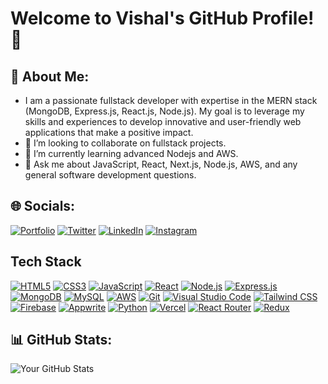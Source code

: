 # Welcome to Vishal's GitHub Profile! 👋

## 💫 About Me:
-    I am a passionate fullstack developer with expertise in the MERN stack (MongoDB, Express.js, React.js, Node.js). My goal is to leverage my skills and experiences to develop innovative and user-friendly web applications that make a positive impact.
- 👯 I’m looking to collaborate on fullstack projects.
- 🌱 I’m currently learning advanced Nodejs and AWS.
- 💬 Ask me about JavaScript, React, Next.js, Node.js, AWS, and any general software development questions.

## 🌐 Socials:

   [![Portfolio](https://img.shields.io/badge/-Portfolio-black?style=for-the-badge&logoColor=white&logo=portfolio&logoWidth=20&logoHeight=20&labelPadding=2px)](https://vishalrai.netlify.app/)
   [![Twitter](https://img.shields.io/badge/-Twitter-blue?style=for-the-badge&logo=twitter&logoColor=white&logoWidth=20&logoHeight=20&labelPadding=2px)](https://twitter.com/Vishal____rai)
   [![LinkedIn](https://img.shields.io/badge/-LinkedIn-blue?style=for-the-badge&logo=linkedin&logoColor=white&logoWidth=20&logoHeight=20&labelPadding=2px)](https://www.linkedin.com/in/vishalrai07/)
   [![Instagram](https://img.shields.io/badge/-Instagram-d62976?style=for-the-badge&logo=instagram&logoColor=white&logoWidth=20&logoHeight=20&labelPadding=2px)](https://www.instagram.com/vishal____rai)

## Tech Stack

 [![HTML5](https://img.shields.io/badge/-HTML5-E34F26?style=for-the-badge&logoColor=white&logo=html5&logoWidth=20&logoHeight=20&labelPadding=2px)]()
 [![CSS3](https://img.shields.io/badge/-CSS3-1572B6?style=for-the-badge&logo=css3&logoWidth=20&logoHeight=20&labelPadding=2px)]()
 [![JavaScript](https://img.shields.io/badge/-JavaScript-F7DF1E?style=for-the-badge&logoColor=white&logo=javascript&logoWidth=20&logoHeight=20&labelPadding=2px)]()
 [![React](https://img.shields.io/badge/-React-61DAFB?style=for-the-badge&logoColor=white&logo=react&logoWidth=20&logoHeight=20&labelPadding=2px)]()
 [![Node.js](https://img.shields.io/badge/-Node.js-339933?style=for-the-badge&logoColor=white&logo=node.js&logoWidth=20&logoHeight=20&labelPadding=2px)]()
 [![Express.js](https://img.shields.io/badge/-Express.js-000000?style=for-the-badge&logo=express&logoWidth=20&logoHeight=20&labelPadding=2px)]()
 [![MongoDB](https://img.shields.io/badge/-MongoDB-47A248?style=for-the-badge&logoColor=white&logo=mongodb&logoWidth=20&logoHeight=20&labelPadding=2px)]()
 [![MySQL](https://img.shields.io/badge/-MySQL-4479A1?style=for-the-badge&logoColor=white&logo=mysql&logoWidth=20&logoHeight=20&labelPadding=2px)]()
 [![AWS](https://img.shields.io/badge/-AWS-232F3E?style=for-the-badge&logo=amazon-aws&logoWidth=20&logoHeight=20&labelPadding=2px)]()
 [![Git](https://img.shields.io/badge/-Git-F05032?style=for-the-badge&logo=git&logoColor=white&logoWidth=20&logoHeight=20&labelPadding=2px)]()
 [![Visual Studio Code](https://img.shields.io/badge/-Visual%20Studio%20Code-007ACC?style=for-the-badge&logo=visual-studio-code&logoWidth=20&logoHeight=20&labelPadding=2px)]()
 [![Tailwind CSS](https://img.shields.io/badge/-Tailwind%20CSS-38B2AC?style=for-the-badge&logoColor=black&logo=tailwind-css&logoWidth=20&logoHeight=20&labelPadding=2px)]()
 [![Firebase](https://img.shields.io/badge/-Firebase-FFCA28?style=for-the-badge&logo=firebase&logoColor=white&logoWidth=20&logoHeight=20&labelPadding=2px)]()
 [![Appwrite](https://img.shields.io/badge/-Appwrite-025E8C?style=for-the-badge&logo=appwrite&logoWidth=20&logoHeight=20&labelPadding=2px)]()
 [![Python](https://img.shields.io/badge/-Python-3776AB?style=for-the-badge&logo=python&logoColor=white&logoWidth=20&logoHeight=20&labelPadding=2px)]()
 [![Vercel](https://img.shields.io/badge/-Vercel-000000?style=for-the-badge&logo=vercel&logoWidth=20&logoHeight=20&labelPadding=2px)]()
 [![React Router](https://img.shields.io/badge/-React%20Router-CA4245?style=for-the-badge&logo=react-router&logoWidth=20&logoHeight=20&labelPadding=2px)]()
 [![Redux](https://img.shields.io/badge/-Redux-764ABC?style=for-the-badge&logoColor=white&logo=redux&logoWidth=20&logoHeight=20&labelPadding=2px)]()


## 📊 GitHub Stats:
![Your GitHub Stats](https://github-readme-stats.vercel.app/api?username=vishalra-i&show_icons=true&theme=radical)

